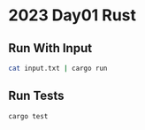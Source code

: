 # 2023 Day01 Rust

## Run With Input

```sh
cat input.txt | cargo run
```

## Run Tests

```sh
cargo test
```
